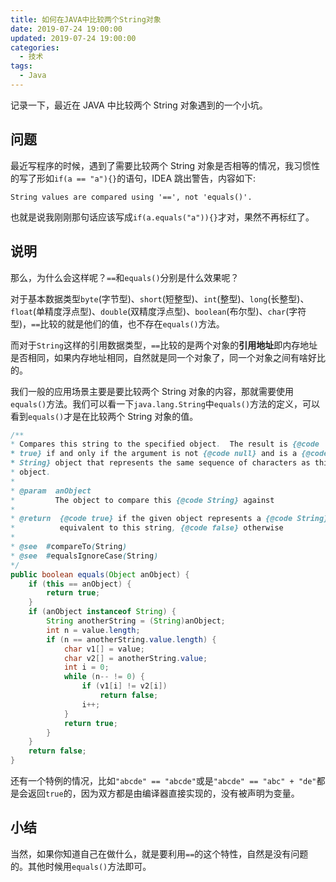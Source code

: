 ```yaml
---
title: 如何在JAVA中比较两个String对象
date: 2019-07-24 19:00:00
updated: 2019-07-24 19:00:00
categories:
  - 技术
tags:
  - Java
---
```


记录一下，最近在 JAVA 中比较两个 String 对象遇到的一个小坑。

<!--more-->

## 问题

最近写程序的时候，遇到了需要比较两个 String 对象是否相等的情况，我习惯性的写了形如`if(a == "a"){}`的语句，IDEA 跳出警告，内容如下:

```text
String values are compared using '==', not 'equals()'.
```

也就是说我刚刚那句话应该写成`if(a.equals("a")){}`才对，果然不再标红了。

## 说明

那么，为什么会这样呢？`==`和`equals()`分别是什么效果呢？

对于基本数据类型`byte`(字节型)、`short`(短整型)、`int`(整型)、`long`(长整型)、`float`(单精度浮点型)、`double`(双精度浮点型)、`boolean`(布尔型)、`char`(字符型)，`==`比较的就是他们的值，也不存在`equals()`方法。

而对于`String`这样的引用数据类型，`==`比较的是两个对象的**引用地址**即内存地址是否相同，如果内存地址相同，自然就是同一个对象了，同一个对象之间有啥好比的。

我们一般的应用场景主要是要比较两个 String 对象的内容，那就需要使用`equals()`方法。我们可以看一下`java.lang.String`中`equals()`方法的定义，可以看到`equals()`才是在比较两个 String 对象的值。

```java
/**
* Compares this string to the specified object.  The result is {@code
* true} if and only if the argument is not {@code null} and is a {@code
* String} object that represents the same sequence of characters as this
* object.
*
* @param  anObject
*         The object to compare this {@code String} against
*
* @return  {@code true} if the given object represents a {@code String}
*          equivalent to this string, {@code false} otherwise
*
* @see  #compareTo(String)
* @see  #equalsIgnoreCase(String)
*/
public boolean equals(Object anObject) {
    if (this == anObject) {
        return true;
    }
    if (anObject instanceof String) {
        String anotherString = (String)anObject;
        int n = value.length;
        if (n == anotherString.value.length) {
            char v1[] = value;
            char v2[] = anotherString.value;
            int i = 0;
            while (n-- != 0) {
                if (v1[i] != v2[i])
                    return false;
                i++;
            }
            return true;
        }
    }
    return false;
}
```

还有一个特例的情况，比如`"abcde" == "abcde"`或是`"abcde" == "abc" + "de"`都是会返回`true`的，因为双方都是由编译器直接实现的，没有被声明为变量。

## 小结

当然，如果你知道自己在做什么，就是要利用`==`的这个特性，自然是没有问题的。其他时候用`equals()`方法即可。
